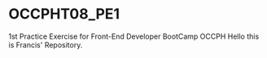 # OCCPHT08_PE1
1st Practice Exercise for Front-End Developer BootCamp OCCPH
Hello this is Francis' Repository.